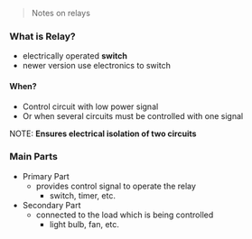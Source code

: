 > Notes on relays

### What is Relay?
- electrically operated **switch**
- newer version use electronics to switch

#### When?
- Control circuit with low power signal 
- Or when several circuits must be controlled with one signal 

NOTE: **Ensures electrical isolation of two circuits**


### Main Parts

- Primary Part
	- provides control signal to operate the relay
		- switch, timer, etc.
- Secondary Part
	- connected to the load which is being controlled
		- light bulb, fan, etc. 